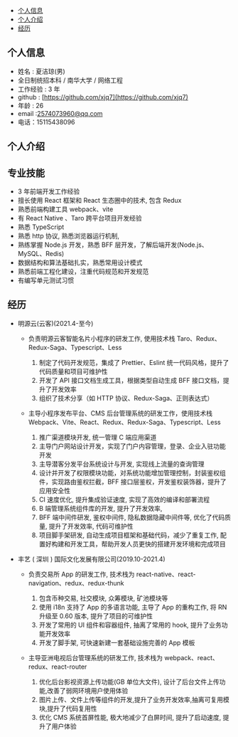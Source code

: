 - [个人信息](./index.html#个人信息)
- [个人介绍](./index.html#个人介绍)
- [经历](./index.html#经历)

## 个人信息

- 姓名 : 夏洁琼(男)
- 全日制统招本科 / 南华大学 / 网络工程
- 工作经验 : 3 年
- github : [https://github.com/xjq7](https://github.com/xjq7)
- 年龄 : 26
- email :2574073960@qq.com
- 电话：15115438096

## 个人介绍

## 专业技能

- 3 年前端开发工作经验
- 擅长使用 React 框架和 React 生态圈中的技术, 包含 Redux
- 熟悉前端构建工具 webpack、vite
- 有 React Native 、Taro 跨平台项目开发经验
- 熟悉 TypeScript
- 熟悉 http 协议, 熟悉浏览器运行机制,
- 熟练掌握 Node.js 开发，熟悉 BFF 层开发，了解后端开发(Node.js、MySQL、Redis)
- 数据结构和算法基础扎实，熟悉常用设计模式
- 熟悉前端工程化建设，注重代码规范和开发规范
- 有编写单元测试习惯

## 经历

- 明源云(云客)(2021.4-至今)

  - 负责明源云客智能名片小程序的研发工作, 使用技术栈 Taro、Redux、Redux-Saga、Typescript、Less

    1. 制定了代码开发规范，集成了 Prettier、Eslint 统一代码风格，提升了代码质量和项目可维护性
    2. 开发了 API 接口文档生成工具，根据类型自动生成 BFF 接口文档，提升了开发效率
    3. 组织了技术分享（如 HTTP 协议、Redux-Saga、正则表达式）

  - 主导小程序发布平台、CMS 后台管理系统的研发工作，使用技术栈 Webpack、Vite、React、Redux、Redux-Saga、Typescript、Less

    1.  推广渠道模块开发, 统一管理 C 端应用渠道
    2.  主导门户网站设计开发，实现了门户内容管理，登录、企业入驻功能开发
    3.  主导潜客分发平台系统设计与开发, 实现线上流量的查询管理
    4.  设计并开发了权限模块功能，对系统功能增加管理控制，封装鉴权组件，实现路由鉴权拦截，BFF 接口层鉴权，开发鉴权装饰器，提升了应用安全性
    5.  CI 速度优化, 提升集成验证速度, 实现了高效的编译和部署流程
    6.  B 端管理系统组件库的开发, 提升了开发效率,
    7.  BFF 端中间件研发, 鉴权中间件, 隐私数据隐藏中间件等, 优化了代码质量, 提升了开发效率, 代码可维护性
    8.  项目脚手架研发, 自动生成项目框架和基础代码，减少了重复工作, 配置好构建和开发工具，帮助开发人员更快的搭建开发环境和完成项目

- 丰艺 ( 深圳 ) 国际文化发展有限公司(2019.10-2021.4)

  - 负责交易所 App 的研发工作, 技术栈为 react-native、react-navigation、redux、redux-thunk

    1.  包含币种交易, 社交模块, 众筹模块, 矿池模块等
    2.  使用 i18n 支持了 App 的多语言功能, 主导了 App 的重构工作, 将 RN 升级至 0.60 版本, 提升了项目的可维护性
    3.  开发了常用的 UI 组件和容器组件, 抽离了常用的 hook, 提升了业务功能开发效率
    4.  开发了脚手架, 可快速新建一套基础设施完善的 App 模板

  - 主导亚洲电视后台管理系统的研发工作, 技术栈为 webpack、react、redux、react-router

    1.  优化后台影视资源上传功能(GB 单位大文件), 设计了后台文件上传功能,改善了弱网环境用户使用体验
    2.  图片上传、文件上传等组件的开发,提升了业务开发效率,抽离可复用模块,提升了代码复用性
    3.  优化 CMS 系统首屏性能, 极大地减少了白屏时间, 提升了启动速度, 提升了用户体验
